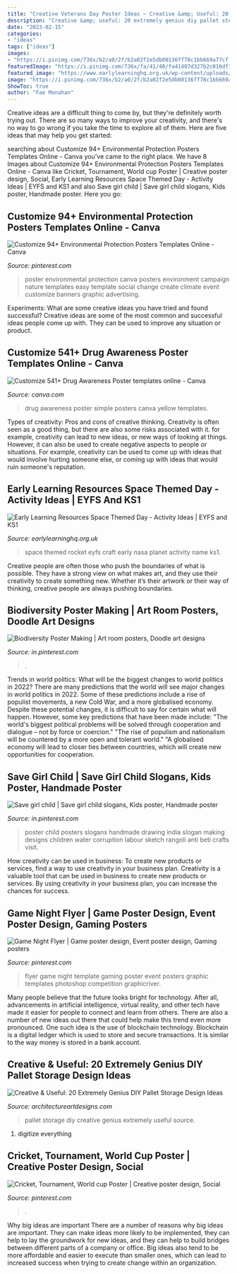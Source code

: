 ```yaml
---
title: "Creative Veterans Day Poster Ideas ~ Creative &amp; Useful: 20 Extremely Genius Diy Pallet Storage Design Ideas"
description: "Creative &amp; useful: 20 extremely genius diy pallet storage design ideas"
date: "2023-02-15"
categories:
- "ideas"
tags: ["ideas"]
images:
- "https://i.pinimg.com/736x/b2/a0/2f/b2a02f2e5db00136ff78c1bb669a77cf.jpg"
featuredImage: "https://i.pinimg.com/736x/fa/41/40/fa41407d327b2c016df1c272a8832179.jpg"
featured_image: "https://www.earlylearninghq.org.uk/wp-content/uploads/2013/06/Rocket-name-199x300.jpg"
image: "https://i.pinimg.com/736x/b2/a0/2f/b2a02f2e5db00136ff78c1bb669a77cf.jpg"
ShowToc: true
author: "Fae Monahan"
---
```



Creative ideas are a difficult thing to come by, but they're definitely worth trying out. There are so many ways to improve your creativity, and there's no way to go wrong if you take the time to explore all of them. Here are five ideas that may help you get started: 

	

		
searching about Customize 94+ Environmental Protection Posters Templates Online - Canva you've came to the right place. We have 8 Images about Customize 94+ Environmental Protection Posters Templates Online - Canva like Cricket, Tournament, World cup Poster | Creative poster design, Social, Early Learning Resources Space Themed Day - Activity Ideas | EYFS and KS1 and also Save girl child | Save girl child slogans, Kids poster, Handmade poster. Here you go:
		
    
## Customize 94+ Environmental Protection Posters Templates Online - Canva

<img loading=lazy src="https://i.pinimg.com/736x/88/b1/33/88b1330735a30c9be6c5137a5f15eeca.jpg" onerror="this.onerror=null;this.src='https://tse3.mm.bing.net/th?id=OIP.1ltShNQd2QF0Rw3xBYM8ZAAAAA&amp;pid=15.1';" alt="Customize 94+ Environmental Protection Posters Templates Online - Canva">

_Source: pinterest.com_

>poster environmental protection canva posters environment campaign nature templates easy template social change create climate event customize banners graphic advertising. 

	

Experiments: What are some creative ideas you have tried and found successful?
Creative ideas are some of the most common and successful ideas people come up with. They can be used to improve any situation or product.

    
## Customize 541+ Drug Awareness Poster Templates Online - Canva

<img loading=lazy src="https://marketplace.canva.com/MACN20KAWoE/1/0/thumbnail_large/canva-yellow-and-black-bordered-simple-drug-awareness-poster-MACN20KAWoE.jpg" onerror="this.onerror=null;this.src='https://tse1.mm.bing.net/th?id=OIP.YPlsk988pyadmLmAA-U59gAAAA&amp;pid=15.1';" alt="Customize 541+ Drug Awareness Poster templates online - Canva">

_Source: canva.com_

>drug awareness poster simple posters canva yellow templates. 

	

Types of creativity: Pros and cons of creative thinking.
Creativity is often seen as a good thing, but there are also some risks associated with it. for example, creativity can lead to new ideas, or new ways of looking at things. However, it can also be used to create negative aspects to people or situations. For example, creativity can be used to come up with ideas that would involve hurting someone else, or coming up with ideas that would ruin someone's reputation.

    
## Early Learning Resources Space Themed Day - Activity Ideas | EYFS And KS1

<img loading=lazy src="https://www.earlylearninghq.org.uk/wp-content/uploads/2013/06/Rocket-name-199x300.jpg" onerror="this.onerror=null;this.src='https://tse4.mm.bing.net/th?id=OIP.6WpFwhbsYHnc8LlGu5ACIgAAAA&amp;pid=15.1';" alt="Early Learning Resources Space Themed Day - Activity Ideas | EYFS and KS1">

_Source: earlylearninghq.org.uk_

>space themed rocket eyfs craft early nasa planet activity name ks1. 

	

Creative people are often those who push the boundaries of what is possible. They have a strong view on what makes art, and they use their creativity to create something new. Whether it’s their artwork or their way of thinking, creative people are always pushing boundaries.

    
## Biodiversity Poster Making | Art Room Posters, Doodle Art Designs

<img loading=lazy src="https://i.pinimg.com/736x/b2/a0/2f/b2a02f2e5db00136ff78c1bb669a77cf.jpg" onerror="this.onerror=null;this.src='https://tse2.mm.bing.net/th?id=OIP.Y6Gbshq9yNNkssjjwMwp3AHaLJ&amp;pid=15.1';" alt="Biodiversity Poster Making | Art room posters, Doodle art designs">

_Source: in.pinterest.com_

>. 

	

Trends in world politics: What will be the biggest changes to world politics in 2022?
There are many predictions that the world will see major changes in world politics in 2022. Some of these predictions include a rise of populist movements, a new Cold War, and a more globalised economy. Despite these potential changes, it is difficult to say for certain what will happen. However, some key predictions that have been made include: 
"The world's biggest political problems will be solved through cooperation and dialogue – not by force or coercion."
"The rise of populism and nationalism will be countered by a more open and tolerant world."
"A globalised economy will lead to closer ties between countries, which will create new opportunities for cooperation.

    
## Save Girl Child | Save Girl Child Slogans, Kids Poster, Handmade Poster

<img loading=lazy src="https://i.pinimg.com/736x/77/48/12/774812d1b61670e103506543b088e84f--poster-ideas-poster-designs.jpg" onerror="this.onerror=null;this.src='https://tse2.mm.bing.net/th?id=OIP.LyCL-E-bHI_gXNfSUcOY-QAAAA&amp;pid=15.1';" alt="Save girl child | Save girl child slogans, Kids poster, Handmade poster">

_Source: in.pinterest.com_

>poster child posters slogans handmade drawing india slogan making designs children water corruption labour sketch rangoli anti beti crafts visit. 

	

How creativity can be used in business: To create new products or services, find a way to use creativity in your business plan.
Creativity is a valuable tool that can be used in business to create new products or services. By using creativity in your business plan, you can increase the chances for success.

    
## Game Night Flyer | Game Poster Design, Event Poster Design, Gaming Posters

<img loading=lazy src="https://i.pinimg.com/736x/fa/41/40/fa41407d327b2c016df1c272a8832179.jpg" onerror="this.onerror=null;this.src='https://tse3.mm.bing.net/th?id=OIP.AKmAyqWlIoPdS7AuC3mJOwHaKZ&amp;pid=15.1';" alt="Game Night Flyer | Game poster design, Event poster design, Gaming posters">

_Source: pinterest.com_

>flyer game night template gaming poster event posters graphic templates photoshop competition graphicriver. 

	

Many people believe that the future looks bright for technology. After all, advancements in artificial intelligence, virtual reality, and other tech have made it easier for people to connect and learn from others. There are also a number of new ideas out there that could help make this trend even more pronounced. One such idea is the use of blockchain technology. Blockchain is a digital ledger which is used to store and secure transactions. It is similar to the way money is stored in a bank account.

    
## Creative &amp; Useful: 20 Extremely Genius DIY Pallet Storage Design Ideas

<img loading=lazy src="http://www.architectureartdesigns.com/wp-content/uploads/2014/12/1132-630x841.jpg" onerror="this.onerror=null;this.src='https://tse4.mm.bing.net/th?id=OIP.RBt0AX5nWe9FlHqbV6iE4gHaJ4&amp;pid=15.1';" alt="Creative &amp; Useful: 20 Extremely Genius DIY Pallet Storage Design Ideas">

_Source: architectureartdesigns.com_

>pallet storage diy creative genius extremely useful source. 

	

1. digitize everything

    
## Cricket, Tournament, World Cup Poster | Creative Poster Design, Social

<img loading=lazy src="https://i.pinimg.com/736x/54/e9/6d/54e96d568c7b05c8021914ab3c980bb0.jpg" onerror="this.onerror=null;this.src='https://tse2.mm.bing.net/th?id=OIP.Oi75Nwntjt52MBo2RKri9QAAAA&amp;pid=15.1';" alt="Cricket, Tournament, World cup Poster | Creative poster design, Social">

_Source: pinterest.com_

>. 

	

Why big ideas are important
There are a number of reasons why big ideas are important. They can make ideas more likely to be implemented, they can help to lay the groundwork for new ideas, and they can help to build bridges between different parts of a company or office. Big ideas also tend to be more affordable and easier to execute than smaller ones, which can lead to increased success when trying to create change within an organization.

